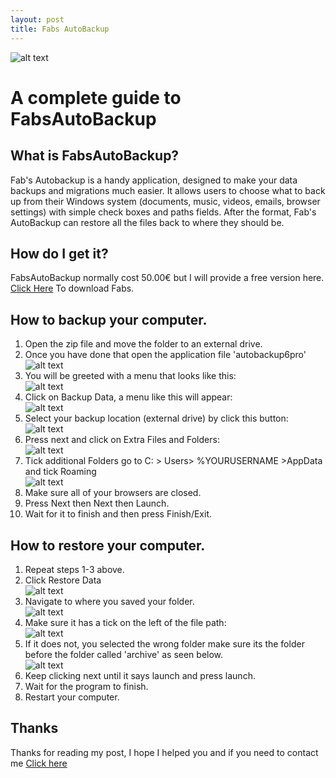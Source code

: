```yaml
---
layout: post
title: Fabs AutoBackup
---
```


![alt text](https://i.imgur.com/itr8TEy.png "Picture from www.technibble.com")
# A complete guide to FabsAutoBackup

## What is FabsAutoBackup?  
Fab's Autobackup is a handy application, designed to make your data backups and migrations much easier. It allows users to choose what to back up from their Windows system (documents, music, videos, emails, browser settings) with simple check boxes and paths fields. After the format, Fab's AutoBackup can restore all the files back to where they should be.  
## How do I get it?
FabsAutoBackup normally cost 50.00€ but I will provide a free version here.  
[Click Here](https://github.com/f3nici/f3nici.github.io/raw/main/_files/autobackup6pro.zip) To download Fabs.  
## How to backup your computer.
1) Open the zip file and move the folder to an external drive.  
2) Once you have done that open the application file 'autobackup6pro'  
![alt text](https://i.imgur.com/Dwx8XcZ.png)  
3) You will be greeted with a menu that looks like this:  
![alt text](https://i.imgur.com/lsL9sPe.png)  
4) Click on Backup Data, a menu like this will appear:  
![alt text](https://i.imgur.com/63t6o7R.png)  
5) Select your backup location (external drive) by click this button:
![alt text](https://i.imgur.com/yW0JNcG.png)  
6) Press next and click on Extra Files and Folders:  
![alt text](https://i.imgur.com/TcbeqcI.png)  
7) Tick additional Folders go to C: > Users> %YOURUSERNAME >AppData and tick Roaming  
![alt text](https://i.imgur.com/kF9EtHN.png)  
8) Make sure all of your browsers are closed.  
9) Press Next then Next then Launch.  
10) Wait for it to finish and then press Finish/Exit.  
## How to restore your computer.  
1) Repeat steps 1-3 above.  
2) Click Restore Data  
![alt text](https://i.imgur.com/Y1zNPhO.png)  
3) Navigate to where you saved your folder.  
![alt text](https://i.imgur.com/ZGyZPFI.png)  
4) Make sure it has a tick on the left of the file path:  
![alt text](https://i.imgur.com/atV9r9a.png)  
5) If it does not, you selected the wrong folder make sure its the folder before the folder called 'archive' as seen below.  
![alt text](https://i.imgur.com/fKvD0iU.png)  
6) Keep clicking next until it says launch and press launch.
7) Wait for the program to finish.  
8) Restart your computer.  
## Thanks
Thanks for reading my post, I hope I helped you and if you need to contact me [Click here](https://gam3less.github.io/about/)
